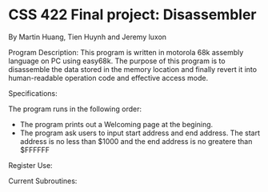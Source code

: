 # CSS 422 Final project: Disassembler
By Martin Huang, Tien Huynh and Jeremy luxon

Program Description: 
 This program is written in motorola 68k assembly language on PC using easy68k. 
 The purpose of this program is to disassemble the data stored in the memory location and finally revert it into 
 human-readable operation code and effective access mode.
 
Specifications: 

  The program runs in the following order:
  * The program prints out a Welcoming page at the begining.
  * The program ask users to input start address and end address. The start address is no less than $1000 and the end address is no greatere than $FFFFFF
 
Register Use:
  
  
Current Subroutines:
  

  
  
